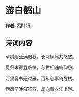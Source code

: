 # 游白鹤山

**作者**: 冯时行

## 诗词内容

草树烟云满眼秋，长河横岭共悠悠。

觅归未得登临怯，与世相违俯仰愁。

万里音书无过雁，百年心事倚危楼。

西风早晚催征驭，却向青衣江上游。

